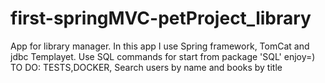 # first-springMVC-petProject_library
App for library manager.
In this app I use Spring framework, TomCat and jdbc Templayet. 
Use SQL commands for start from package 'SQL'
enjoy=)
TO DO:
TESTS,DOCKER, Search users by name and books by title
